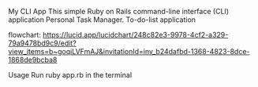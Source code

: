 My CLI App
This simple Ruby on Rails command-line interface (CLI) application Personal Task Manager.
To-do-list application

flowchart:  https://lucid.app/lucidchart/248c82e3-9978-4cf2-a329-79a9478bd9c9/edit?view_items=b~goqiLVFmAJ&invitationId=inv_b24dafbd-1368-4823-8dce-1868de9bcba8

Usage
Run ruby app.rb in the terminal

